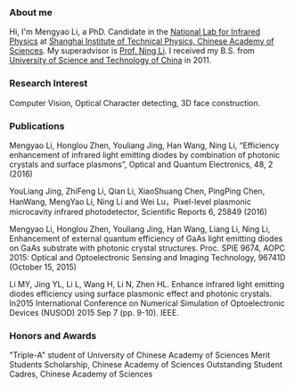 ### About me
Hi, I'm Mengyao Li, a PhD. Candidate in the [National Lab for Infrared Physics](http://nlip.sitp.cas.cn/) at [Shanghai Institute of Technical Physics, Chinese Academy of Sciences](http://www.sitp.ac.cn/). My superadvisor is [Prof. Ning Li](http://www.sitp.ac.cn/rcjy/dszjk/bssds/201109/t20110910_3345615.html?randid=0.13332728470245914). I received my B.S. from [University of Science and Technology of China](http://www.ustc.edu.cn/) in 2011.
### Research Interest
Computer Vision, Optical Character detecting, 3D face construction.

### Publications
Mengyao Li, Honglou Zhen, Youliang Jing, Han Wang, Ning Li, “Efficiency enhancement of infrared light emitting diodes by combination of photonic crystals and surface plasmons”, Optical and Quantum Electronics, 48, 2 (2016)

YouLiang Jing, ZhiFeng Li, Qian Li, XiaoShuang Chen, PingPing Chen, HanWang, MengYao Li, Ning Li and Wei Lu，Pixel-level plasmonic microcavity infrared photodetector, Scientific Reports 6, 25849 (2016)

Mengyao Li, Honglou Zhen, Youliang Jing, Han Wang, Liang Li, Ning Li, Enhancement of external quantum efficiency of GaAs light emitting diodes on GaAs substrate with photonic crystal structures. Proc. SPIE 9674, AOPC 2015: Optical and Optoelectronic Sensing and Imaging Technology, 96741D (October 15, 2015)

Li MY, Jing YL, Li L, Wang H, Li N, Zhen HL. Enhance infrared light emitting diodes efficiency using surface plasmonic effect and photonic crystals. In2015 International Conference on Numerical Simulation of Optoelectronic Devices (NUSOD) 2015 Sep 7 (pp. 9-10). IEEE.

### Honors and Awards
"Triple-A" student of University of Chinese Academy of Sciences
Merit Students Scholarship, Chinese Academy of Sciences
Outstanding Student Cadres, Chinese Academy of Sciences
